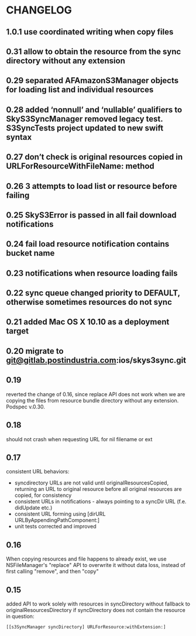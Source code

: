 CHANGELOG
=========

1.0.1
use coordinated writing when copy files
----

0.31
allow to obtain the resource from the sync directory without any extension
----

0.29
separated AFAmazonS3Manager objects for loading list and individual resources
----

0.28
added ‘nonnull’ and ‘nullable’ qualifiers to SkyS3SyncManager
removed legacy test. S3SyncTests project updated to new swift syntax
----

0.27
don’t check is original resources copied in URLForResourceWithFileName: method
----

0.26
3 attempts to load list or resource before failing
----

0.25
SkyS3Error is passed in all fail download notifications
----

0.24
fail load resource notification contains bucket name
----

0.23
notifications when resource loading fails
----

0.22
sync queue changed priority to DEFAULT, otherwise sometimes resources do not sync
----

0.21
added Mac OS X 10.10 as a deployment target
----

0.20
migrate to git@gitlab.postindustria.com:ios/skys3sync.git
----

0.19
----
reverted the change of 0.16, since replace API does not work when we are copying the files from resource bundle directory without any extension. Podspec v.0.30.

0.18
----
should not crash when requesting URL for nil filename or ext

0.17
----
consistent URL behaviors:

- syncdirectory URLs are not valid until originalResourcesCopied, returning an URL to original resource before all original resources are copied, for consistency
- consistent URLs in notifications - always pointing to a syncDir URL (f.e. didUpdate etc.)
- consistent URL forming using [dirURL URLByAppendingPathComponent:]
- unit tests corrected and improved

0.16
----
When copying resources and file happens to already exist, we use NSFileManager's "replace" API
to overwrite it without data loss, instead of first calling "remove", and then "copy"

0.15
----
added API to work solely with resources in syncDirectory without fallback to originalResourcesDirectory if syncDirectory does not contain the resource in question:

    [[s3SyncManager syncDirectory] URLForResource:withExtension:]


